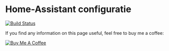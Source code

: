 # Home-Assistant configuratie

[![Build Status](https://travis-ci.org/JeffrySteegmans/HASS.svg?branch=master)](https://travis-ci.org/JeffrySteegmans/HASS)

If you find any information on this page useful, feel free to buy me a coffee:

<a href="https://www.buymeacoffee.com/aDHme8v" target="_blank">
  <img src="https://bmc-cdn.nyc3.digitaloceanspaces.com/BMC-button-images/custom_images/black_img.png" 
    alt="Buy Me A Coffee" style="height: auto !important;width: auto !important;" >
</a>